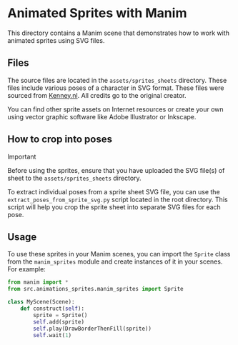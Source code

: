# Animated Sprites with Manim

This directory contains a Manim scene that demonstrates how to work with animated sprites using SVG files.

## Files

The source files are located in the `assets/sprites_sheets` directory. These files include various poses of a character in SVG format.
These files were sourced from [Kenney.nl](https://kenney.nl/assets/platformer-characters). All credits go to the original creator.

You can find other sprite assets on Internet resources or create your own using vector graphic software like Adobe Illustrator or Inkscape.

## How to crop into poses

> [!IMPORTANT]
> Before using the sprites, ensure that you have uploaded the SVG file(s) of sheet to the `assets/sprites_sheets` directory.

To extract individual poses from a sprite sheet SVG file, you can use the `extract_poses_from_sprite_svg.py` script located in the root directory. This script will help you crop the sprite sheet into separate SVG files for each pose.

## Usage

To use these sprites in your Manim scenes, you can import the `Sprite` class from the `manim_sprites` module and create instances of it in your scenes. For example:

```python
from manim import *
from src.animations_sprites.manim_sprites import Sprite

class MyScene(Scene):
    def construct(self):
        sprite = Sprite()
        self.add(sprite)
        self.play(DrawBorderThenFill(sprite))
        self.wait(1)
```
